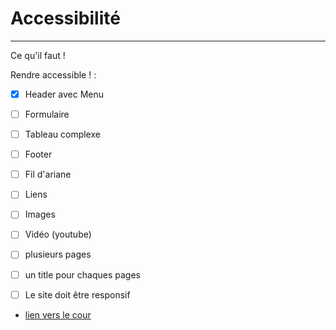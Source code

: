 # Accessibilité

---

Ce qu'il faut !

Rendre accessible ! :

- [x] Header avec Menu
- [ ] Formulaire
- [ ] Tableau complexe
- [ ] Footer
- [ ] Fil d'ariane
- [ ] Liens
- [ ] Images
- [ ] Vidéo (youtube)
- [ ] plusieurs pages
- [ ] un title pour chaques pages

- [ ] Le site doit être responsif

-   [lien vers le cour](https://intra.iha.unistra.fr/doku.php?id=intranet_qlio:wahl-cours-qlio)

